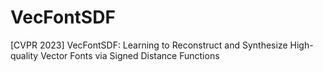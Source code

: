 # VecFontSDF
[CVPR 2023] VecFontSDF: Learning to Reconstruct and Synthesize High-quality Vector Fonts via Signed Distance Functions
